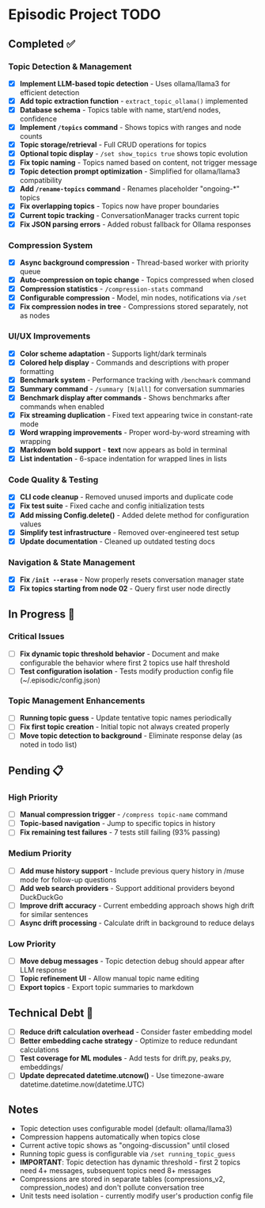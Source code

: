 # Episodic Project TODO

## Completed ✅

### Topic Detection & Management
- [x] **Implement LLM-based topic detection** - Uses ollama/llama3 for efficient detection
- [x] **Add topic extraction function** - `extract_topic_ollama()` implemented
- [x] **Database schema** - Topics table with name, start/end nodes, confidence
- [x] **Implement `/topics` command** - Shows topics with ranges and node counts
- [x] **Topic storage/retrieval** - Full CRUD operations for topics
- [x] **Optional topic display** - `/set show_topics true` shows topic evolution
- [x] **Fix topic naming** - Topics named based on content, not trigger message
- [x] **Topic detection prompt optimization** - Simplified for ollama/llama3 compatibility
- [x] **Add `/rename-topics` command** - Renames placeholder "ongoing-*" topics
- [x] **Fix overlapping topics** - Topics now have proper boundaries
- [x] **Current topic tracking** - ConversationManager tracks current topic
- [x] **Fix JSON parsing errors** - Added robust fallback for Ollama responses

### Compression System
- [x] **Async background compression** - Thread-based worker with priority queue
- [x] **Auto-compression on topic change** - Topics compressed when closed
- [x] **Compression statistics** - `/compression-stats` command
- [x] **Configurable compression** - Model, min nodes, notifications via `/set`
- [x] **Fix compression nodes in tree** - Compressions stored separately, not as nodes

### UI/UX Improvements
- [x] **Color scheme adaptation** - Supports light/dark terminals
- [x] **Colored help display** - Commands and descriptions with proper formatting
- [x] **Benchmark system** - Performance tracking with `/benchmark` command
- [x] **Summary command** - `/summary [N|all]` for conversation summaries
- [x] **Benchmark display after commands** - Shows benchmarks after commands when enabled
- [x] **Fix streaming duplication** - Fixed text appearing twice in constant-rate mode
- [x] **Word wrapping improvements** - Proper word-by-word streaming with wrapping
- [x] **Markdown bold support** - **text** now appears as bold in terminal
- [x] **List indentation** - 6-space indentation for wrapped lines in lists

### Code Quality & Testing
- [x] **CLI code cleanup** - Removed unused imports and duplicate code
- [x] **Fix test suite** - Fixed cache and config initialization tests
- [x] **Add missing Config.delete()** - Added delete method for configuration values
- [x] **Simplify test infrastructure** - Removed over-engineered test setup
- [x] **Update documentation** - Cleaned up outdated testing docs

### Navigation & State Management
- [x] **Fix `/init --erase`** - Now properly resets conversation manager state
- [x] **Fix topics starting from node 02** - Query first user node directly

## In Progress 🚧

### Critical Issues
- [ ] **Fix dynamic topic threshold behavior** - Document and make configurable the behavior where first 2 topics use half threshold
- [ ] **Test configuration isolation** - Tests modify production config file (~/.episodic/config.json)

### Topic Management Enhancements
- [ ] **Running topic guess** - Update tentative topic names periodically
- [ ] **Fix first topic creation** - Initial topic not always created properly
- [ ] **Move topic detection to background** - Eliminate response delay (as noted in todo list)

## Pending 📋

### High Priority
- [ ] **Manual compression trigger** - `/compress topic-name` command
- [ ] **Topic-based navigation** - Jump to specific topics in history
- [ ] **Fix remaining test failures** - 7 tests still failing (93% passing)

### Medium Priority  
- [ ] **Add muse history support** - Include previous query history in /muse mode for follow-up questions
- [ ] **Add web search providers** - Support additional providers beyond DuckDuckGo
- [ ] **Improve drift accuracy** - Current embedding approach shows high drift for similar sentences
- [ ] **Async drift processing** - Calculate drift in background to reduce delays

### Low Priority
- [ ] **Move debug messages** - Topic detection debug should appear after LLM response
- [ ] **Topic refinement UI** - Allow manual topic name editing
- [ ] **Export topics** - Export topic summaries to markdown

## Technical Debt 🔧
- [ ] **Reduce drift calculation overhead** - Consider faster embedding model
- [ ] **Better embedding cache strategy** - Optimize to reduce redundant calculations
- [ ] **Test coverage for ML modules** - Add tests for drift.py, peaks.py, embeddings/
- [ ] **Update deprecated datetime.utcnow()** - Use timezone-aware datetime.datetime.now(datetime.UTC)

## Notes
- Topic detection uses configurable model (default: ollama/llama3)
- Compression happens automatically when topics close
- Current active topic shows as "ongoing-discussion" until closed
- Running topic guess is configurable via `/set running_topic_guess`
- **IMPORTANT**: Topic detection has dynamic threshold - first 2 topics need 4+ messages, subsequent topics need 8+ messages
- Compressions are stored in separate tables (compressions_v2, compression_nodes) and don't pollute conversation tree
- Unit tests need isolation - currently modify user's production config file